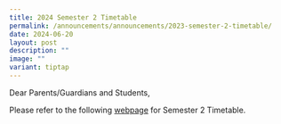 ```yaml
---
title: 2024 Semester 2 Timetable
permalink: /announcements/announcements/2023-semester-2-timetable/
date: 2024-06-20
layout: post
description: ""
image: ""
variant: tiptap
---
```

<p>Dear Parents/Guardians and Students,</p>
<p>Please refer to the following <a href="/student-information/student-timetable/" rel="noopener noreferrer nofollow" target="_blank">webpage</a> for Semester
2 Timetable.</p>